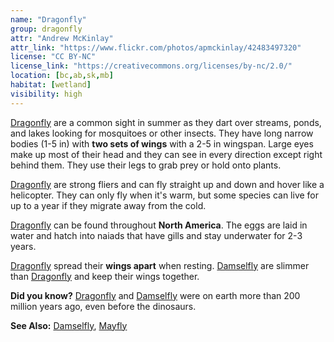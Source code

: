 ```yaml
---
name: "Dragonfly"
group: dragonfly
attr: "Andrew McKinlay"
attr_link: "https://www.flickr.com/photos/apmckinlay/42483497320"
license: "CC BY-NC"
license_link: "https://creativecommons.org/licenses/by-nc/2.0/"
location: [bc,ab,sk,mb]
habitat: [wetland]
visibility: high
---
```

[Dragonfly](/insects/dragonfly/) are a common sight in summer as they dart over streams, ponds, and lakes looking for mosquitoes or other insects. They have long narrow bodies (1-5 in) with **two sets of wings** with a 2-5 in wingspan. Large eyes make up most of their head and they can see in every direction except right behind them. They use their legs to grab prey or hold onto plants.

[Dragonfly](/insects/dragonfly/) are strong fliers and can fly straight up and down and hover like a helicopter. They can only fly when it's warm, but some species can live for up to a year if they migrate away from the cold.

[Dragonfly](/insects/dragonfly/) can be found throughout **North America**. The eggs are laid in water and hatch into naiads that have gills and stay underwater for 2-3 years.

[Dragonfly](/insects/dragonfly/) spread their **wings apart** when resting. [Damselfly](/insects/damselfly/) are slimmer than [Dragonfly](/insects/dragonfly/) and keep their wings together.

**Did you know?** [Dragonfly](/insects/dragonfly/) and [Damselfly](/insects/damselfly/) were on earth more than 200 million years ago, even before the dinosaurs.

<!-- generated, do not edit -->
**See Also:**
[Damselfly](/insects/damselfly/),
[Mayfly](/insects/mayfly/)
